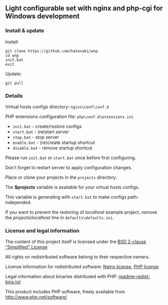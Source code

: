 Light configurable set with **nginx** and **php-cgi** for Windows development
--------------------------------------------------------------------------------

### Install & update
Install:
```
git clone https://github.com/hatenaki/wnp
cd wnp
init.bat
exit
```

Update:
```
git pull
```

### Details
Virtual hosts configs directory: `nginx\conf\conf.d`

PHP extensions configuration file: `php\conf.d\extensions.ini`


* `init.bat` - create/restore configs
* `start.bat` - (re)start server
* `stop.bat` - stop server
* `enable.bat` - (re)create startup shortcut
* `disable.bat` - remove startup shortcut


Please run `init.bat` or `start.bat` once before first configuring.

Don't forget to restart server to apply configuration changes.


Place or clone your projects in the `projects` directory.

The **$projects** variable is available for your virtual hosts configs.

This variable is generating with `start.bat` to make configs path-independed.

If you want to prevent the restoring of *localhost* example project,
remove the *projects\localhost* line in `defaults\defaults.ini`.

### License and legal information
The content of this project itself is licensed under the [BSD 2-clause "Simplified" License](./LICENSE)

All rights on redistributed software belong to their respective owners.

License information for redistributed software: [Nginx license](./nginx/docs/LICENSE), [PHP license](./php/license.txt)

Legal information about binaries distributed with PHP: [readme-redist-bins.txt](./php/readme-redist-bins.txt)

This product includes PHP software, freely available from <http://www.php.net/software/>

